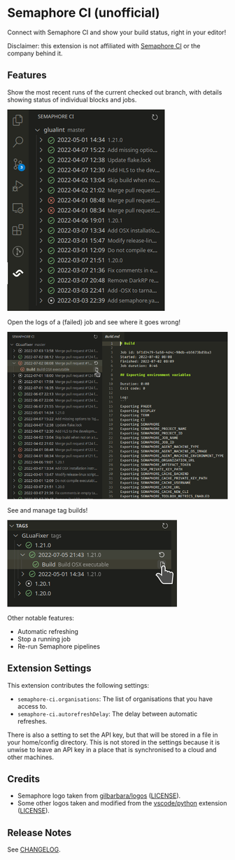 # Semaphore CI (unofficial)

Connect with Semaphore CI and show your build status, right in your editor!

Disclaimer: this extension is not affiliated with [Semaphore CI](https://semaphoreci.com) or the company behind it.

## Features

Show the most recent runs of the current checked out branch, with details showing status of individual blocks and jobs.

![Semaphore main view](./images/semaphore-ci-view.png)

Open the logs of a (failed) job and see where it goes wrong!

![Open job logs](./images/semaphore-ci-open-logs.png)

See and manage tag builds!

![See tag builds](./images/semaphore-ci-tags.png)

Other notable features:

- Automatic refreshing
- Stop a running job
- Re-run Semaphore pipelines

## Extension Settings

This extension contributes the following settings:

- `semaphore-ci.organisations`: The list of organisations that you have access to.
- `semaphore-ci.autorefreshDelay`: The delay between automatic refreshes.

There is also a setting to set the API key, but that will be stored in a file in your home/config directory. This is not stored in the settings because it is unwise to leave an API key in a place that is synchronised to a cloud and other machines.

## Credits

- Semaphore logo taken from [gilbarbara/logos](https://github.com/gilbarbara/logos) ([LICENSE](https://github.com/gilbarbara/logos/blob/40f3135/LICENSE.txt)).
- Some other logos taken and modified from the [vscode/python](https://github.com/microsoft/vscode-python) extension ([LICENSE](https://github.com/microsoft/vscode-python/blob/1187381/LICENSE)).

## Release Notes

See [CHANGELOG](./CHANGELOG.md).
